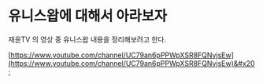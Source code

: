 # 유니스왑에 대해서 아라보자

재윤TV 의 영상 중 유니스왑 내용을 정리해보려고 한다.&#x20;

[https://www.youtube.com/channel/UC79an6pPPWpXSR8FQNvjsEw](https://www.youtube.com/channel/UC79an6pPPWpXSR8FQNvjsEw)&#x20;
